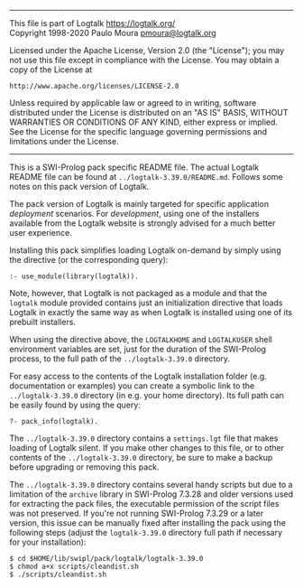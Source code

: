 ________________________________________________________________________

This file is part of Logtalk <https://logtalk.org/>  
Copyright 1998-2020 Paulo Moura <pmoura@logtalk.org>

Licensed under the Apache License, Version 2.0 (the "License");
you may not use this file except in compliance with the License.
You may obtain a copy of the License at

    http://www.apache.org/licenses/LICENSE-2.0

Unless required by applicable law or agreed to in writing, software
distributed under the License is distributed on an "AS IS" BASIS,
WITHOUT WARRANTIES OR CONDITIONS OF ANY KIND, either express or implied.
See the License for the specific language governing permissions and
limitations under the License.
________________________________________________________________________


This is a SWI-Prolog pack specific README file. The actual Logtalk
README file can be found at `../logtalk-3.39.0/README.md`. Follows
some notes on this pack version of Logtalk.

The pack version of Logtalk is mainly targeted for specific application
*deployment* scenarios. For *development*, using one of the installers
available from the Logtalk website is strongly advised for a much better
user experience.

Installing this pack simplifies loading Logtalk on-demand by simply
using the directive (or the corresponding query):

	:- use_module(library(logtalk)).

Note, however, that Logtalk is not packaged as a module and that the
`logtalk` module provided contains just an initialization directive
that loads Logtalk in exactly the same way as when Logtalk is installed
using one of its prebuilt installers.

When using the directive above, the `LOGTALKHOME` and `LOGTALKUSER`
shell environment variables are set, just for the duration of the
SWI-Prolog process, to the full path of the `../logtalk-3.39.0`
directory.

For easy access to the contents of the Logtalk installation folder
(e.g. documentation or examples) you can create a symbolic link to the
`../logtalk-3.39.0` directory (in e.g. your home directory). Its full
path can be easily found by using the query:

	?- pack_info(logtalk).

The `../logtalk-3.39.0` directory contains a `settings.lgt` file that
makes loading of Logtalk silent. If you make other changes to this file,
or to other contents of the `../logtalk-3.39.0` directory, be sure to
make a backup before upgrading or removing this pack.

The `../logtalk-3.39.0` directory contains several handy scripts but due
to a limitation of the `archive` library in SWI-Prolog 7.3.28 and older
versions used for extracting the pack files, the executable permission
of the script files was not preserved. If you're not running SWI-Prolog
7.3.29 or a later version, this issue can be manually fixed after installing
the pack using the following steps (adjust the `logtalk-3.39.0` directory
full path if necessary for your installation):

	$ cd $HOME/lib/swipl/pack/logtalk/logtalk-3.39.0
	$ chmod a+x scripts/cleandist.sh
	$ ./scripts/cleandist.sh
